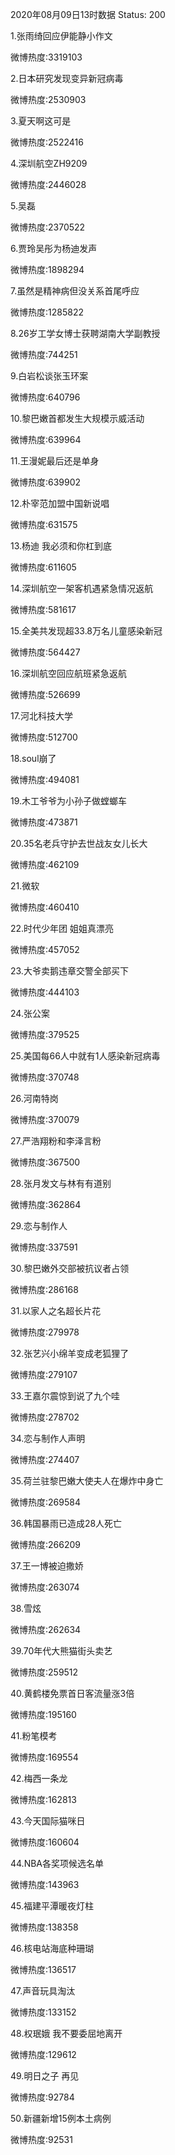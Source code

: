 2020年08月09日13时数据
Status: 200

1.张雨绮回应伊能静小作文

微博热度:3319103

2.日本研究发现变异新冠病毒

微博热度:2530903

3.夏天啊这可是

微博热度:2522416

4.深圳航空ZH9209

微博热度:2446028

5.吴磊

微博热度:2370522

6.贾玲吴彤为杨迪发声

微博热度:1898294

7.虽然是精神病但没关系首尾呼应

微博热度:1285822

8.26岁工学女博士获聘湖南大学副教授

微博热度:744251

9.白岩松谈张玉环案

微博热度:640796

10.黎巴嫩首都发生大规模示威活动

微博热度:639964

11.王漫妮最后还是单身

微博热度:639902

12.朴宰范加盟中国新说唱

微博热度:631575

13.杨迪 我必须和你杠到底

微博热度:611605

14.深圳航空一架客机遇紧急情况返航

微博热度:581617

15.全美共发现超33.8万名儿童感染新冠

微博热度:564427

16.深圳航空回应航班紧急返航

微博热度:526699

17.河北科技大学

微博热度:512700

18.soul崩了

微博热度:494081

19.木工爷爷为小孙子做螳螂车

微博热度:473871

20.35名老兵守护去世战友女儿长大

微博热度:462109

21.微软

微博热度:460410

22.时代少年团 姐姐真漂亮

微博热度:457052

23.大爷卖鹅违章交警全部买下

微博热度:444103

24.张公案

微博热度:379525

25.美国每66人中就有1人感染新冠病毒

微博热度:370748

26.河南特岗

微博热度:370079

27.严浩翔粉和李泽言粉

微博热度:367500

28.张月发文与林有有道别

微博热度:362864

29.恋与制作人

微博热度:337591

30.黎巴嫩外交部被抗议者占领

微博热度:286168

31.以家人之名超长片花

微博热度:279978

32.张艺兴小绵羊变成老狐狸了

微博热度:279107

33.王嘉尔震惊到说了九个哇

微博热度:278702

34.恋与制作人声明

微博热度:274407

35.荷兰驻黎巴嫩大使夫人在爆炸中身亡

微博热度:269584

36.韩国暴雨已造成28人死亡

微博热度:266209

37.王一博被迫撒娇

微博热度:263074

38.雪炫

微博热度:262634

39.70年代大熊猫街头卖艺

微博热度:259512

40.黄鹤楼免票首日客流量涨3倍

微博热度:195160

41.粉笔模考

微博热度:169554

42.梅西一条龙

微博热度:162813

43.今天国际猫咪日

微博热度:160604

44.NBA各奖项候选名单

微博热度:143963

45.福建平潭暖夜灯柱

微博热度:138358

46.核电站海底种珊瑚

微博热度:136517

47.声音玩具淘汰

微博热度:133152

48.权珉娥 我不要委屈地离开

微博热度:129612

49.明日之子 再见

微博热度:92784

50.新疆新增15例本土病例

微博热度:92531

